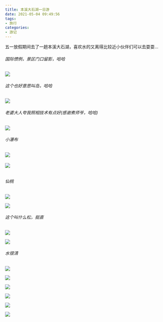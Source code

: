 ```yaml
---
title: 本溪大石湖一日游
date: 2021-05-04 09:49:56
tags:
- 旅行
categories:
- 游记
---
```

五一放假期间去了一趟本溪大石湖，喜欢水的又离得比较近小伙伴们可以去耍耍...
<!--more-->

###### 国际惯例，景区门口留影，哈哈

![](https://cdn.jsdelivr.net/gh/houpai/hp-cdn@latest/picGo/IMG_20210501_123345.jpg)

###### 这个也好意思叫岛，哈哈

![](https://cdn.jsdelivr.net/gh/houpai/hp-cdn@latest/picGo/IMG_20210501_123915.jpg)

###### 老婆大人夸我照相技术有点好(感谢煮师爷，哈哈)

![](https://cdn.jsdelivr.net/gh/houpai/hp-cdn@latest/picGo/IMG_20210501_124037.jpg)

###### 小瀑布

![](https://cdn.jsdelivr.net/gh/houpai/hp-cdn@latest/picGo/IMG_20210501_124203.jpg)

###### ![](https://cdn.jsdelivr.net/gh/houpai/hp-cdn@latest/picGo/IMG_20210501_124529.jpg)

###### 仙桃

![](https://cdn.jsdelivr.net/gh/houpai/hp-cdn@latest/picGo/IMG_20210501_124855.jpg)

![](https://cdn.jsdelivr.net/gh/houpai/hp-cdn@latest/picGo/IMG_20210501_124859.jpg)

###### 这个叫什么松，挺直

![](https://cdn.jsdelivr.net/gh/houpai/hp-cdn@latest/picGo/IMG_20210501_125853.jpg)

![](https://cdn.jsdelivr.net/gh/houpai/hp-cdn@latest/picGo/IMG_20210501_125923.jpg)

###### 水很清

![](https://cdn.jsdelivr.net/gh/houpai/hp-cdn@latest/picGo/IMG_20210501_130725.jpg)

![](https://cdn.jsdelivr.net/gh/houpai/hp-cdn@latest/picGo/IMG_20210501_134533.jpg)

![](E:\BaiduNetdiskDownload\IMG_20210501_134601.jpg)

![](https://cdn.jsdelivr.net/gh/houpai/hp-cdn@latest/picGo/IMG_20210501_135202.jpg)

![](https://cdn.jsdelivr.net/gh/houpai/hp-cdn@latest/picGo/IMG_20210501_135204.jpg)

![](https://cdn.jsdelivr.net/gh/houpai/hp-cdn@latest/picGo/IMG_20210501_144430.jpg)

